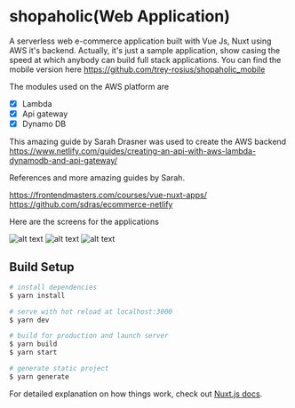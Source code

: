 # shopaholic(Web Application)

A serverless web e-commerce application built with Vue Js, Nuxt using AWS it's backend.
Actually, it's just a sample application, show casing the speed at which anybody can build full stack applications.
You can find the mobile version here
https://github.com/trey-rosius/shopaholic_mobile

The modules used on the AWS platform are 
- [x] Lambda
- [x] Api gateway
- [x] Dynamo DB

This amazing guide by Sarah Drasner was used to create the AWS backend
https://www.netlify.com/guides/creating-an-api-with-aws-lambda-dynamodb-and-api-gateway/

References and more amazing guides by Sarah.

https://frontendmasters.com/courses/vue-nuxt-apps/
https://github.com/sdras/ecommerce-netlify


Here are the screens for the applications

![alt text](https://raw.githubusercontent.com/trey-rosius/shopaholic_web/master/assets/web_screen1.png)
![alt text](https://raw.githubusercontent.com/trey-rosius/shopaholic_web/master/assets/web_screen2.png)
![alt text](https://raw.githubusercontent.com/trey-rosius/shopaholic_web/master/assets/web_screen3.png)

## Build Setup

```bash
# install dependencies
$ yarn install

# serve with hot reload at localhost:3000
$ yarn dev

# build for production and launch server
$ yarn build
$ yarn start

# generate static project
$ yarn generate
```

For detailed explanation on how things work, check out [Nuxt.js docs](https://nuxtjs.org).
